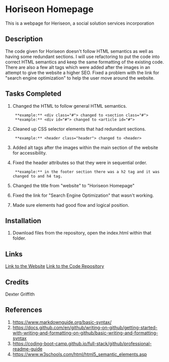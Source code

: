 # Horiseon Homepage

This is a webpage for Heriseon, a social solution services incorporation

## Description

The code given for Horiseon doesn't follow HTML semantics as well as having some redundant sections. I will use refactoring to put the code into correct HTML semantics and keep the same formatting of the existing code. There are also a few alt tags which were added after the images in an attempt to give the website a higher SEO. Fixed a problem with the link for "search engine optimization" to help the user move around the website. 

## Tasks Completed

1. Changed the HTML to follow general HTML semantics. 

        **example:** <div class="#"> changed to <section class="#">
        **example:** <div id="#"> changed to <article id="#">
2. Cleaned up CSS selector elements that had redundant sections.

        **example:** <header class="header"> changed to <header>
3. Added alt tags after the images within the main section of the website for accessibility.     
4. Fixed the header attributes so that they were in sequential order. 

        **example:** in the footer section there was a h2 tag and it was changed to and h4 tag. 
5. Changed the title from "website" to "Horiseon Homepage"
6. Fixed the link for "Search Engine Optimization" that wasn't working. 
7. Made sure elements had good flow and logical position. 

## Installation

1. Download files from the repository, open the index.html within that folder. 

## Links

[Link to the Website](https://dexterlgriffith.github.io/Homework-1/)
[Link to the Code Repository](https://github.com/DexterLGriffith/Homework-1)
    
## Credits     

Dexter Griffith

## References 

1. https://www.markdownguide.org/basic-syntax/
2. https://docs.github.com/en/github/writing-on-github/getting-started-with-writing-and-formatting-on-github/basic-writing-and-formatting-syntax
3. https://coding-boot-camp.github.io/full-stack/github/professional-readme-guide
4. https://www.w3schools.com/html/html5_semantic_elements.asp 









